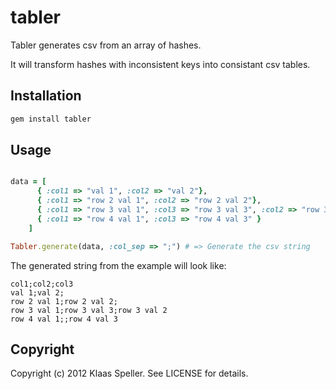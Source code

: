 # tabler

Tabler generates csv from an array of hashes.

It will transform hashes with inconsistent keys into consistant csv tables.

## Installation

```bash
gem install tabler
```

## Usage

```ruby

data = [
      { :col1 => "val 1", :col2 => "val 2"}, 
      { :col1 => "row 2 val 1", :col2 => "row 2 val 2"},
      { :col1 => "row 3 val 1", :col3 => "row 3 val 3", :col2 => "row 3 val 2"},
      { :col1 => "row 4 val 1", :col3 => "row 4 val 3" }
    ]

Tabler.generate(data, :col_sep => ";") # => Generate the csv string

```

The generated string from the example will look like:

```
col1;col2;col3
val 1;val 2;
row 2 val 1;row 2 val 2;
row 3 val 1;row 3 val 3;row 3 val 2
row 4 val 1;;row 4 val 3

```

## Copyright

Copyright (c) 2012 Klaas Speller. See LICENSE for details.

